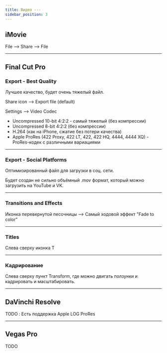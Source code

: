 ```yaml
---
title: Видео ---
sidebar_position: 3
---
```


## iMovie

File --> Share --> File

---

## Final Cut Pro

### Export - Best Quality

Лучшее качество, будет очень тяжелый файл.

Share icon --> Export file (default)

Settings --> Video Codec

- Uncompressed 10-bit 4:2:2 - самый тяжелый (без компрессии)
- Uncompressed 8-bit 4:2:2 (без компрессии)
- H.264 (как на iPhone, сжатие без потери качества)
- Apple ProRes (422 Proxy, 422 LT, 422, 422 HQ, 4444, 4444 XQ) - ProRes-кодек с различными вариациями

---

### Export - Social Platforms

Оптимизированный файл для загрузки в соц. сети.

Будет создан не сильно объёмный .mov формат, который можно загрузить на YouTube и VK.

---

### Transitions and Effects

Иконка перевернутой песочницы --> Самый ходовой эффект "Fade to color"

---

### Titles

Слева сверху иконка Т

---

### Кадрирование

Слева сверху пункт Transform, где можно двигать ползунки и кадрировать и масштабировать.

---

## DaVinchi Resolve

TODO : Есть поддержка Apple LOG ProRes

---

## Vegas Pro

TODO
